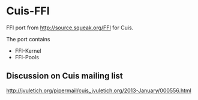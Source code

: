 Cuis-FFI
========

FFI port from http://source.squeak.org/FFI for Cuis.


The port contains

* FFI-Kernel
* FFI-Pools

## Discussion on Cuis mailing list ##

http://jvuletich.org/pipermail/cuis_jvuletich.org/2013-January/000556.html
